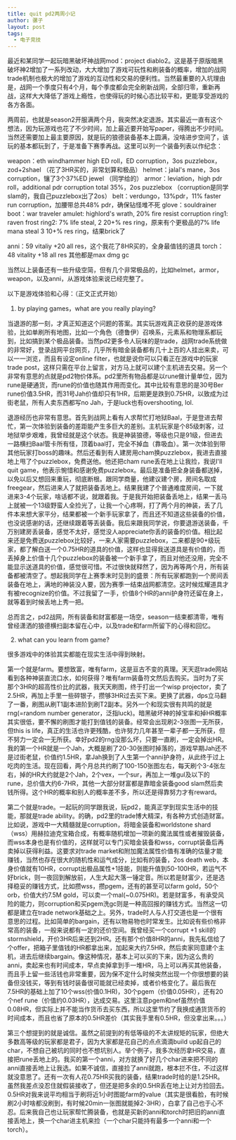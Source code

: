 ```yaml
---
title: quit pd2两周小记
author: 骡子
layout: post
tags:
  - 电子竞技
---
```

最近和某同学一起玩暗黑破坏神战网mod：project diablo2。这是基于原版暗黑破坏神2增加了一系列改动，大大增加了游戏可玩性和刷装备的概率，增加的战网trade机制也极大的增加了游戏的互动性和交易的便利性。当然最重要的入坑理由是，战网一个季度只有4个月，每个季度都会完全刷新战网，全部归零，重新再战，这样大大降低了游戏上瘾性，也使得玩的时候心态比较平和，更能享受游戏的各方各面。

两周前，也就是season2开服满两个月，我突然决定退游。其实最近一直有这个想法，因为玩游戏也花了不少时间，加上最近要开始写paper，得腾出不少时间。当然还需要加上最主要原因，就是玩的狼德装备基本上圆满，没啥进步空间了，该玩的基本都玩到了，于是准备下赛季再战。这里可以列一个装备列表以作纪念：

weapon：eth windhammer high ED roll，ED corruption，3os puzzlebox，zod+2shael （花了3HR买的，非常划算和极品）
helmet：jalal's mane，3os corruption，镶了3个37%ED jewel （同学给的）
armor：leviation，high pdr roll，additional pdr corruption total 35%，2os puzzlebox （corruption是同学slam的，我自己puzzlebox出了2os）
belt：verdungo，13%pdr，11% faster run corruption，加腰带总共48% pdr，确保钻怪堆不死
glove：souldrainer
boot：war traveler
amulet: highlord's wrath, 20% fire resist corruption
ring1: raven frost
ring2: 7% life steal, 2 20+% res ring，原来有个更极品的7% life mana steal 3 10+% res ring，结果brick了

anni：59 vitaliy +20 all res，这个我花了8HR买的，全身最值钱的道具
torch：48 vitality +18 all res
其他都是max dmg gc

当然以上装备还有一些升级空简，但有几个非常极品的，比如helmet，armor，weapon，以及anni，从游戏体验来说已经完整了。

以下是游戏体验和心得：（正文正式开始）

1. by playing games，what are you really playing?

当退游的那一刻，才真正知道这个问题的答案。其实玩游戏真正收获的是游戏体验，比如单刷所有地图，比如一个角色（德鲁伊）召唤系，元素系和物理系都玩到，比如搞到某个极品装备。当然pd2更多令人玩味的是trade，战网trade系统做的非常好，登录战网平台网页，几乎所有暗金装备都有几十上百的人挂出来卖，可以一一浏览，而且有设定online filter，也就是说你可以只看正在游戏中的玩家trade post，这样只需在平台上留言，对方马上就可以建个主机进去交易。另一个非常有意思的点就是pd2物价体系。pd2里所有物品都是以rune做计量单位，因为rune是硬通货，而rune的价值也随其作用而变化。其中比较有意思的是30号Ber rune价值3.5HR，而31号Jah价值却只有1HR，后期更是跌到0.75HR，以致成为过街老鼠，所有人卖东西都写no Jah，于是luck也有overshooting, lol. 

退游经历也非常有意思。首先到战网上看有人求帮忙打地狱Baal，于是登进去帮忙，第一次体验到装备的差距能产生多巨大的差别。主机玩家是个85级刺客，过地狱举步艰难，我曾经就是这个状态。我是神装狼德，等级也只是91级，但进去一路横扫Baal管卡所有怪，顶着baal打，完全不掉血（靠吸血）。第一次体验到带其他玩家打boss的趣味。然后还看到有人建房用cham换puzzlebox，我进去直接地上甩了个puzzlebox，免费送他。他还把cham rune丢在地上让我捡，我说I'll quit game，他表示惋惜和感谢免费puzzlebox。最后是准备把全身装备都送掉，以免以后又想回来重玩，彻底断根。跟同学商量，他建议建个房，房间名取成freegear，然后进来人了就把装备丢地上。结果我建了个普通难度房间，一下就进来3-4个玩家，啥话都不说，就跟着我。于是我开始把装备丢地上，结果一丢马上就被一个13级野蛮人全捡光了，让我一个心疼啊，打了两个月的神装，丢了几件本来想大家平分，结果都被一个新手玩家拿了，而且还不知道这些装备的价值，也没说感谢的话，还继续跟着等丢装备。我后来跟我同学说，你要退游送装备，千万别建房丢装备，感觉不太好，感觉没人appreciate你丢的装备的价值。相比起来还是免费送puzzlebox比较好，一来人家需要puzzlebox，二来都是90+级玩家，都了解白送一个0.75HR的道具的价值，这样也显得我送道具是有价值的，而丢掉身上价值十几个puzzlebox的装备被一个新手拿了，而且对他还没用，完全不能显示送道具的价值，感觉很可惜。不过很快就释然了，因为再等两个月，所有装备都被清空了。想起我同学在上赛季末时见到的盛景：所有玩家都跑到一个房间丢装备在地上，满地的神装没人要，因为赛季一结束战网都清空。这时候炫耀道具才有被recognize的价值。不过我留了一手，价值8个HR的anni护身符还留在身上，就等着到时候丢地上秀一把。

总而言之，pd2战网，所有装备和财富都是一场空，season一结束都清零，唯有曾经潇洒的狼德横扫副本留在心中，以及trade和farm所留下的心得和回忆。

2. what can you learn from game?

很多游戏中的体验其实都能在现实生活中得到映射。

第一个就是farm。要想致富，唯有farm，这是亘古不变的真理。天天逛trade网站看到各种神装直流口水，如何获得？唯有farm装备符文然后去购买。当时为了买那个3HR的超高性价比的武器，我天天刷图，终于打出一个wisp projector，卖了2.5HR，再加上手里一些碎银子，攒够3HR过去买下来。更换了武器，dps立马翻了一番，刷图从刷T1副本进阶到刷T2副本。另外一个和现实很有共鸣的就是rng(=random number generator，泛指luck)。暗黑破坏神的掉宝率和掉HR概率其实很低，要不懈的刷图才能打到值钱的装备。经常会出现刷2-3张图一无所获，但this is life，真正的生活也许更残酷，也许努力几年甚至一辈子都一无所获，但不努力一定会一无所获。幸好pd2的rng没那么坏，只要一直刷，一定会掉出HR。我的第一个HR就是一个Jah，大概是刷了20-30张图时掉落的，游戏早期Jah还不是过街老鼠，价值约1.5HR，拿Jah换到了人生第一个anni护身符，从此终于过上吃肉的生活。现在回看，两个月总共约刷了100-150张图左右，每天刷个3-4张左右，掉的HR大约就是2个Jah，2个vex，一个sur，再加上一堆gul及以下的rune，总价值大约6-7HR，其他一大部分财富都是靠暗金装备good slam然后卖钱所得。这个HR的概率和别人的概率差不多，所以还是得靠努力才有reward。

第二个就是trade。一起玩的同学跟我说，玩pd2，能真正学到现实生活中的技能，那就是trade ability。的确，pd2里的trade博大精深，有各种方式创造财富。比如说，游戏中一大精髓就是corruption，将暗金装备和worldstone shard（wss）用赫拉迪克宝箱合成，有概率随机增加一项新的魔法属性或者摧毁装备，而wss本身也是有价值的，这样就可以专门买暗金装备和wss，corrupt装备后再卖掉以获得利益。这要求对trade market和附加魔法属性价值有准确的估量才能赚钱，当然也存在很大的随机性和运气成分，比如有的装备，2os death web，本身价值就有10HR，corrupt出极品属性+1技能，则能升值到50-100HR，若运气不好brick，则一夜回到解放前，人生大起大落一锤定音。所以若是财富少，还是选择稳妥的赚钱方式，比如攒wss，攒pgem，还有的甚至可以farm gold，50个orb，价值大约7.5M gold，可以卖一个mal(~0.075HR)。若是财富多，有承受风险的能力，则corruption和买pgem洗gc则是一种高回报的赚钱方式。当然这一切都是建立在trade network基础之上。另外，trade时人与人打交道也是一个很有意思的过程。比如简单的bargain，还有以物易物也时常发生。比如说有些价格非常高的装备，一般来说都有一定的还价空间。我曾经买一个corrupt +1 skill的stormshield，开价3HR后来还到2HR。还有那个价值8HR的anni，我先私信给了个offer，把箱子里值钱的HR都拿出来，加起来大约7.5HR，然后卖家同意建个主机，进去后继续bargain。像这种情况，基本上可以买的下来，因为这么贵的anni，卖起来也有时间成本，早点卖掉拿到手一堆HR，马上可以再买其他装备，而且手上留一些活钱也非常重要，因为保不定什么时候突然出现一个你很想要的装备但没钱买，等到有钱时装备很可能就已经卖掉，或者价格变化了。最后我在7.5HR的基础上加了10个wss(价值0.1HR)，30个pgem（价值0.05HR），还有20个nef rune（价值约0.03HR），达成交易。这里注意pgem和nef虽然价值0.08HR，但实际上并不能当作货币去买东西，所以这里节约了我换成通货货币的时间成本，而且也省了原本的0.5HR差价（其实我手里有0.5HR，但没拿出来。。。）

第三个想提到的就是诚信。虽然之前提到的有低等级的不太讲规矩的玩家，但绝大多数高等级的玩家都是君子，因为大家都是花自己的点点滴滴build up起自己的char，不想自己被坑的同时也不想坑别人。举个例子，我多次经历拿HR交易，直接把rune丢地上的。我买的第一个anni，对方就换了好几个char进来把不同的anni直接丢地上让我选。如果不诚信，直接捡了anni就跑，根本拦不住，不过这样就没意思了。还有一次有人花0.75HR买我的装备，结果trade时给的是1.25HR。虽然我差点没忍住就假装接收了，但还是把多余的0.5HR丢在地上让对方捡回去。0.5HR对我来说平均相当于刷将近1小时图能farm的value（其实是很看脸，有时候刷2小时啥都没刷到，有时候20min一张图就能掉2-3HR），白拿了自己也于心不忍。后来我自己也让玩家帮忙腾装备，也就是买新的anni和torch时把旧的anni直接丢地上，换一个char进主机来捡（一个char只能持有最多一个anni和一个torch）。